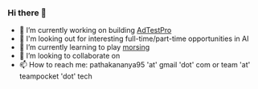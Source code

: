 ### Hi there 👋

- 🔭 I’m currently working on building [AdTestPro](https://github.com/AnanyaP-WDW/AdTestPro) 
- 💼 I'm looking out for interesting full-time/part-time opportunities in AI  
- 🌱 I’m currently learning to play [morsing](https://en.wikipedia.org/wiki/Morsing)
- 👯 I’m looking to collaborate on 
- 📫 How to reach me: pathakananya95 'at' gmail 'dot' com or team 'at' teampocket 'dot' tech

